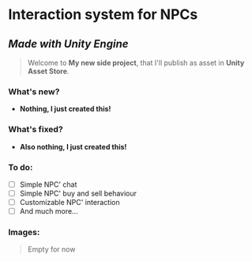 # Interaction system for NPCs
## _Made with **Unity Engine**_
> Welcome to **My new side project**, that I'll publish as asset in **Unity Asset Store**. 

### What's new?
- **Nothing, I just created this!** 
### What's fixed?
- **Also nothing, I just created this!** 
### To do:
- [ ] Simple NPC' chat
- [ ] Simple NPC' buy and sell behaviour
- [ ] Customizable NPC' interaction
- [ ] And much more...
<!--### How to play?-->
<!--### How does it work?-->
<!--### Asset source:-->
### Images:
> Empty for now